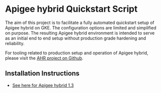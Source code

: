 # Apigee hybrid Quickstart Script

The aim of this project is to facilitate a fully automated quickstart setup of Apigee hybrid on GKE. The configuration options are limited and simplified on purpose. The resulting Apigee hybrid environment is intended to serve as an initial end to end setup without production grade hardening and reliability.

For tooling related to production setup and operation of Apigee hybrid, please visit the [AHR project on Github](https://github.com/yuriylesyuk/ahr).

## Installation Instructions

- [See here for Apigee hybrid 1.3](./hybrid13/README.md)

